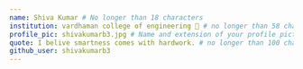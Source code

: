 ```yaml
---
name: Shiva Kumar # No longer than 18 characters
institution: vardhaman college of engineering 🚩 # no longer than 58 characters
profile_pic: shivakumarb3.jpg # Name and extension of your profile picture(ex. mona.png)
quote: I belive smartness comes with hardwork. # no longer than 100 characters
github_user: shivakumarb3
---
```

